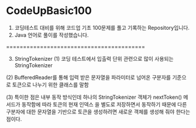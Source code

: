 # CodeUpBasic100
1. 코딩테스트 대비를 위해 코드업 기초 100문제를 풀고 기록하는 Repository입니다.
2. Java 언어로 풀이를 작성했습니다.

=========================================

3. StringTokenizer
(1) 코딩 테스트에서 입출력 단위 관련으로 많이 사용되는 StringTokenizer

(2) BufferedReader를 통해 입력 받은 문자열을 파라미터로 넘어온 구분자를 기준으로 토큰으로 나누기 위한 클래스를 말함

(3) 특이한 점은 내부 동작 방식인데 하나의 StringTokenizer 객체가 nextToken() 메서드가 동작함에 따라 토큰의 현재 인덱스 을 별도로 저장하면서 동작하기 때문에 다른 구분자에 대한 문자열을 기반으로 토큰을 생성하려면 새로운 객체를 생성해 줘야 한다는 점이다.
